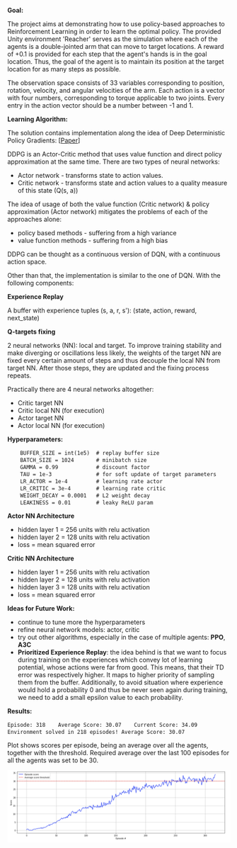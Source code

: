 
**Goal:**

The project aims at demonstrating how to use policy-based approaches to Reinforcement Learning in order to learn the optimal policy. The provided Unity environment 'Reacher' serves as the simulation where each of the agents is a double-jointed arm that can move to target locations. A reward of +0.1 is provided for each step that the agent's hands is in the goal location. Thus, the goal of the agent is to maintain its position at the target location for as many steps as possible.

The observation space consists of 33 variables corresponding to position, rotation, velocity, and angular velocities of the arm. Each action is a vector with four numbers, corresponding to torque applicable to two joints. Every entry in the action vector should be a number between -1 and 1.
	
**Learning Algorithm:**

The solution contains implementation along the idea of Deep Deterministic Policy Gradients: [[Paper](https://arxiv.org/abs/1509.02971)]

DDPG is an Actor-Critic method that uses value function and direct policy approximation at the same time.
There are two types of neural networks:
- Actor network - transforms state to action values.
- Critic network - transforms state and action values to a quality measure of this state (Q(s, a))

The idea of usage of both the value function (Critic network) & policy approximation (Actor network) mitigates the problems of each of the approaches alone:
- policy based methods - suffering from a high variance
- value function methods - suffering from a high bias

DDPG can be thought as a continuous version of DQN, with a continuous action space.

Other than that, the implementation is similar to the one of DQN. With the following components:

**Experience Replay** 

A buffer with experience tuples (s, a, r, s'): (state, action, reward, next_state)

**Q-targets fixing**

2 neural networks (NN): local and target.
To improve training stability and make diverging or oscillations less likely, the weights of the target NN are fixed every certain amount of steps and thus decouple the local NN from target NN. After those steps, they are updated and the fixing process repeats.

Practically there are 4 neural networks altogether:
- Critic target NN
- Critic local NN (for execution) 
- Actor target NN 
- Actor local NN (for execution)


**Hyperparameters:**

```
	BUFFER_SIZE = int(1e5)  # replay buffer size
	BATCH_SIZE = 1024       # minibatch size
	GAMMA = 0.99            # discount factor
	TAU = 1e-3              # for soft update of target parameters
	LR_ACTOR = 1e-4         # learning rate actor
	LR_CRITIC = 3e-4		# learning rate critic
	WEIGHT_DECAY = 0.0001	# L2 weight decay
	LEAKINESS = 0.01		# leaky ReLU param
```
	
**Actor NN Architecture**
* hidden layer 1 = 256 units with relu activation
* hidden layer 2 = 128 units with relu activation
* loss = mean squared error

**Critic NN Architecture**
* hidden layer 1 = 256 units with relu activation
* hidden layer 2 = 128 units with relu activation
* hidden layer 3 = 128 units with relu activation
* loss = mean squared error

**Ideas for Future Work:**
* continue to tune more the hyperparameters
* refine neural network models: actor, critic
* try out other algorithms, especially in the case of multiple agents: **PPO**, **A3C**
* **Prioritized Experience Replay**: the idea behind is that we want to focus during training on the experiences which convey lot of learning potential, whose actions were far from good. This means, that their TD error was respectively higher. It maps to higher priority of sampling them from the buffer. Additionally, to avoid situation where experience would hold a probability 0 and thus be never seen again during training, we need to add a small epsilon value to each probability.
	
**Results:**

```
Episode: 318	Average Score: 30.07	Current Score: 34.09
Environment solved in 218 episodes!	Average Score: 30.07
```


Plot shows scores per episode, being an average over all the agents, together with the threshold. Required average over the last 100 episodes for all the agents was set to be 30.

![scores](https://github.com/rrstal/drlnd/blob/master/continuous-control/media/result.png)